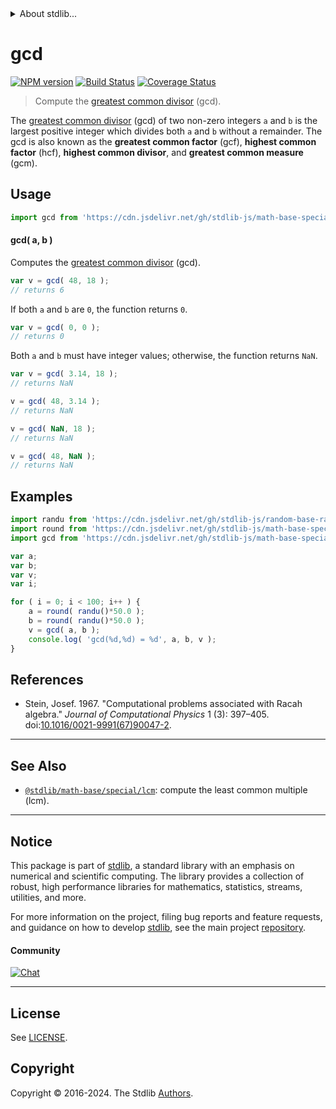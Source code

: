 <!--

@license Apache-2.0

Copyright (c) 2018 The Stdlib Authors.

Licensed under the Apache License, Version 2.0 (the "License");
you may not use this file except in compliance with the License.
You may obtain a copy of the License at

   http://www.apache.org/licenses/LICENSE-2.0

Unless required by applicable law or agreed to in writing, software
distributed under the License is distributed on an "AS IS" BASIS,
WITHOUT WARRANTIES OR CONDITIONS OF ANY KIND, either express or implied.
See the License for the specific language governing permissions and
limitations under the License.

-->


<details>
  <summary>
    About stdlib...
  </summary>
  <p>We believe in a future in which the web is a preferred environment for numerical computation. To help realize this future, we've built stdlib. stdlib is a standard library, with an emphasis on numerical and scientific computation, written in JavaScript (and C) for execution in browsers and in Node.js.</p>
  <p>The library is fully decomposable, being architected in such a way that you can swap out and mix and match APIs and functionality to cater to your exact preferences and use cases.</p>
  <p>When you use stdlib, you can be absolutely certain that you are using the most thorough, rigorous, well-written, studied, documented, tested, measured, and high-quality code out there.</p>
  <p>To join us in bringing numerical computing to the web, get started by checking us out on <a href="https://github.com/stdlib-js/stdlib">GitHub</a>, and please consider <a href="https://opencollective.com/stdlib">financially supporting stdlib</a>. We greatly appreciate your continued support!</p>
</details>

# gcd

[![NPM version][npm-image]][npm-url] [![Build Status][test-image]][test-url] [![Coverage Status][coverage-image]][coverage-url] <!-- [![dependencies][dependencies-image]][dependencies-url] -->

> Compute the [greatest common divisor][gcd] (gcd).

<!-- Section to include introductory text. Make sure to keep an empty line after the intro `section` element and another before the `/section` close. -->

<section class="intro">

The [greatest common divisor][gcd] (gcd) of two non-zero integers `a` and `b` is the largest positive integer which divides both `a` and `b` without a remainder. The gcd is also known as the **greatest common factor** (gcf), **highest common factor** (hcf), **highest common divisor**, and **greatest common measure** (gcm).

</section>

<!-- /.intro -->

<!-- Package usage documentation. -->



<section class="usage">

## Usage

```javascript
import gcd from 'https://cdn.jsdelivr.net/gh/stdlib-js/math-base-special-gcd@v0.2.1-deno/mod.js';
```

#### gcd( a, b )

Computes the [greatest common divisor][gcd] (gcd).

```javascript
var v = gcd( 48, 18 );
// returns 6
```

If both `a` and `b` are `0`, the function returns `0`.

```javascript
var v = gcd( 0, 0 );
// returns 0
```

Both `a` and `b` must have integer values; otherwise, the function returns `NaN`.

```javascript
var v = gcd( 3.14, 18 );
// returns NaN

v = gcd( 48, 3.14 );
// returns NaN

v = gcd( NaN, 18 );
// returns NaN

v = gcd( 48, NaN );
// returns NaN
```

</section>

<!-- /.usage -->

<!-- Package usage notes. Make sure to keep an empty line after the `section` element and another before the `/section` close. -->

<section class="notes">

</section>

<!-- /.notes -->

<!-- Package usage examples. -->

<section class="examples">

## Examples

<!-- eslint no-undef: "error" -->

```javascript
import randu from 'https://cdn.jsdelivr.net/gh/stdlib-js/random-base-randu@deno/mod.js';
import round from 'https://cdn.jsdelivr.net/gh/stdlib-js/math-base-special-round@deno/mod.js';
import gcd from 'https://cdn.jsdelivr.net/gh/stdlib-js/math-base-special-gcd@v0.2.1-deno/mod.js';

var a;
var b;
var v;
var i;

for ( i = 0; i < 100; i++ ) {
    a = round( randu()*50.0 );
    b = round( randu()*50.0 );
    v = gcd( a, b );
    console.log( 'gcd(%d,%d) = %d', a, b, v );
}
```

</section>

<!-- /.examples -->

<!-- Section to include cited references. If references are included, add a horizontal rule *before* the section. Make sure to keep an empty line after the `section` element and another before the `/section` close. -->

<section class="references">

## References

-   Stein, Josef. 1967. "Computational problems associated with Racah algebra." _Journal of Computational Physics_ 1 (3): 397–405. doi:[10.1016/0021-9991(67)90047-2][@stein:1967].

</section>

<!-- /.references -->

<!-- Section for related `stdlib` packages. Do not manually edit this section, as it is automatically populated. -->

<section class="related">

* * *

## See Also

-   <span class="package-name">[`@stdlib/math-base/special/lcm`][@stdlib/math/base/special/lcm]</span><span class="delimiter">: </span><span class="description">compute the least common multiple (lcm).</span>

</section>

<!-- /.related -->

<!-- Section for all links. Make sure to keep an empty line after the `section` element and another before the `/section` close. -->


<section class="main-repo" >

* * *

## Notice

This package is part of [stdlib][stdlib], a standard library with an emphasis on numerical and scientific computing. The library provides a collection of robust, high performance libraries for mathematics, statistics, streams, utilities, and more.

For more information on the project, filing bug reports and feature requests, and guidance on how to develop [stdlib][stdlib], see the main project [repository][stdlib].

#### Community

[![Chat][chat-image]][chat-url]

---

## License

See [LICENSE][stdlib-license].


## Copyright

Copyright &copy; 2016-2024. The Stdlib [Authors][stdlib-authors].

</section>

<!-- /.stdlib -->

<!-- Section for all links. Make sure to keep an empty line after the `section` element and another before the `/section` close. -->

<section class="links">

[npm-image]: http://img.shields.io/npm/v/@stdlib/math-base-special-gcd.svg
[npm-url]: https://npmjs.org/package/@stdlib/math-base-special-gcd

[test-image]: https://github.com/stdlib-js/math-base-special-gcd/actions/workflows/test.yml/badge.svg?branch=v0.2.1
[test-url]: https://github.com/stdlib-js/math-base-special-gcd/actions/workflows/test.yml?query=branch:v0.2.1

[coverage-image]: https://img.shields.io/codecov/c/github/stdlib-js/math-base-special-gcd/main.svg
[coverage-url]: https://codecov.io/github/stdlib-js/math-base-special-gcd?branch=main

<!--

[dependencies-image]: https://img.shields.io/david/stdlib-js/math-base-special-gcd.svg
[dependencies-url]: https://david-dm.org/stdlib-js/math-base-special-gcd/main

-->

[chat-image]: https://img.shields.io/gitter/room/stdlib-js/stdlib.svg
[chat-url]: https://app.gitter.im/#/room/#stdlib-js_stdlib:gitter.im

[stdlib]: https://github.com/stdlib-js/stdlib

[stdlib-authors]: https://github.com/stdlib-js/stdlib/graphs/contributors

[umd]: https://github.com/umdjs/umd
[es-module]: https://developer.mozilla.org/en-US/docs/Web/JavaScript/Guide/Modules

[deno-url]: https://github.com/stdlib-js/math-base-special-gcd/tree/deno
[deno-readme]: https://github.com/stdlib-js/math-base-special-gcd/blob/deno/README.md
[umd-url]: https://github.com/stdlib-js/math-base-special-gcd/tree/umd
[umd-readme]: https://github.com/stdlib-js/math-base-special-gcd/blob/umd/README.md
[esm-url]: https://github.com/stdlib-js/math-base-special-gcd/tree/esm
[esm-readme]: https://github.com/stdlib-js/math-base-special-gcd/blob/esm/README.md
[branches-url]: https://github.com/stdlib-js/math-base-special-gcd/blob/main/branches.md

[stdlib-license]: https://raw.githubusercontent.com/stdlib-js/math-base-special-gcd/main/LICENSE

[gcd]: https://en.wikipedia.org/wiki/Greatest_common_divisor

[@stein:1967]: https://doi.org/10.1016/0021-9991(67)90047-2

<!-- <related-links> -->

[@stdlib/math/base/special/lcm]: https://github.com/stdlib-js/math-base-special-lcm/tree/deno

<!-- </related-links> -->

</section>

<!-- /.links -->
